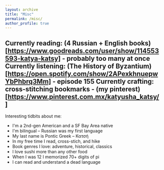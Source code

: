 ```yaml
---
layout: archive
title: "Misc"
permalink: /misc/
author_profile: true
---
```

Currently reading: (4 Russian + English books)[https://www.goodreads.com/user/show/114553593-katya-katsy] - probably too many at once
Currently listening: (The History of Byzantium)[https://open.spotify.com/show/2APexkhnuepwYbPhbrq3Mm] - episode 155
Currently crafting: cross-stitching bookmarks - (my pinterest)[https://www.pinterest.com.mx/katyusha_katsy/]
---

Interesting tidbits about me:
- I'm a 2nd-gen American and a SF Bay Area native
- I'm bilingual – Russian was my first language
- My last name is Pontic Greek – Κατσή
- In my free time I read, cross-stich, and hike
- Book genres I love: adventure, historical, classics
- I love sushi more than any other food
- When I was 12 I memorized 70+ digits of pi
- I can read and understand a dead language
